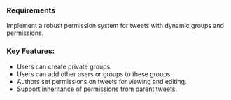 ### Requirements

Implement a robust permission system for tweets with dynamic groups and permissions.

### Key Features:

- Users can create private groups.
- Users can add other users or groups to these groups.
- Authors set permissions on tweets for viewing and editing.
- Support inheritance of permissions from parent tweets.
